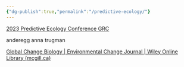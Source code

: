 ```yaml
---
{"dg-publish":true,"permalink":"/predictive-ecology/"}
---
```



[2023 Predictive Ecology Conference GRC](https://www.grc.org/predictive-ecology-conference/2023/)

anderegg
anna trugman

[Global Change Biology | Environmental Change Journal | Wiley Online Library (mcgill.ca)](https://onlinelibrary-wiley-com.proxy3.library.mcgill.ca/doi/full/10.1111/gcb.13910)